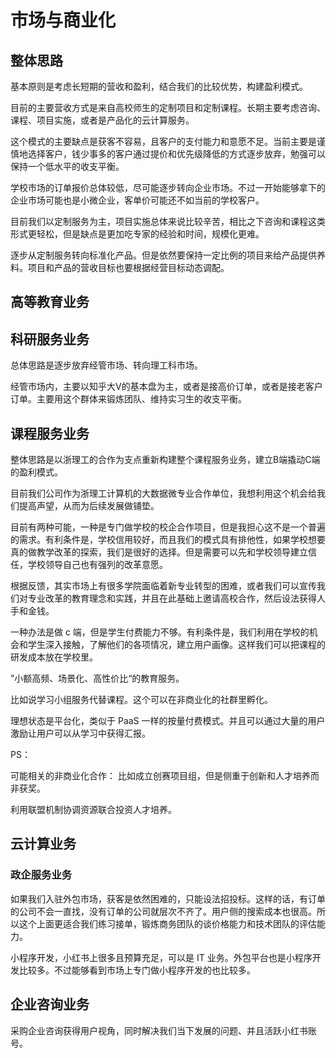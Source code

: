 # 市场与商业化

## 整体思路

基本原则是考虑长短期的营收和盈利，结合我们的比较优势，构建盈利模式。

目前的主要营收方式是来自高校师生的定制项目和定制课程。长期主要考虑咨询、课程、项目实施，或者是产品化的云计算服务。

这个模式的主要缺点是获客不容易，且客户的支付能力和意愿不足。当前主要是谨慎地选择客户，钱少事多的客户通过提价和优先级降低的方式逐步放弃，勉强可以保持一个低水平的收支平衡。

学校市场的订单报价总体较低，尽可能逐步转向企业市场。不过一开始能够拿下的企业市场可能也是小微企业，客单价可能还不如当前的学校客户。

目前我们以定制服务为主，项目实施总体来说比较辛苦，相比之下咨询和课程这类形式更轻松，但是缺点是更加吃专家的经验和时间，规模化更难。

逐步从定制服务转向标准化产品。但是依然要保持一定比例的项目来给产品提供养料。项目和产品的营收目标也要根据经营目标动态调配。

## 高等教育业务

## 科研服务业务

总体思路是逐步放弃经管市场、转向理工科市场。

经管市场内，主要以知乎大V的基本盘为主，或者是接高价订单，或者是接老客户订单。主要用这个群体来锻炼团队、维持实习生的收支平衡。

## 课程服务业务

整体思路是以浙理工的合作为支点重新构建整个课程服务业务，建立B端撬动C端的盈利模式。

目前我们公司作为浙理工计算机的大数据微专业合作单位，我想利用这个机会给我们提高声望，从而为后续发展做铺垫。

目前有两种可能，一种是专门做学校的校企合作项目，但是我担心这不是一个普遍的需求。有利条件是，学校信用较好，而且我们的模式具有排他性，如果学校想要真的做教学改革的探索，我们是很好的选择。但是需要可以先和学校领导建立信任，学校领导自己也有强列的改革意愿。

根据反馈，其实市场上有很多学院面临着新专业转型的困难，或者我们可以宣传我们对专业改革的教育理念和实践，并且在此基础上邀请高校合作，然后设法获得人手和金钱。

一种办法是做 c 端，但是学生付费能力不够。有利条件是，我们利用在学校的机会和学生深入接触，了解他们的各项情况，建立用户画像。这样我们可以把课程的研发成本放在学校里。

”小额高频、场景化、高性价比“的教育服务。

比如说学习小组服务代替课程。这个可以在非商业化的社群里孵化。

理想状态是平台化，类似于 PaaS 一样的按量付费模式。并且可以通过大量的用户激励让用户可以从学习中获得汇报。

PS：

可能相关的非商业化合作：
比如成立创赛项目组，但是侧重于创新和人才培养而非获奖。

利用联盟机制协调资源联合投资人才培养。

## 云计算业务

### 政企服务业务

如果我们入驻外包市场，获客是依然困难的，只能设法招投标。这样的话，有订单的公司不会一直找，没有订单的公司就层次不齐了。用户侧的搜索成本也很高。所以这个上面更适合我们练习接单，锻炼商务团队的谈价格能力和技术团队的评估能力。

小程序开发，小红书上很多且预算充足，可以是 IT 业务。外包平台也是小程序开发比较多。不过能够看到市场上专门做小程序开发的也比较多。

## 企业咨询业务

采购企业咨询获得用户视角，同时解决我们当下发展的问题、并且活跃小红书账号。
